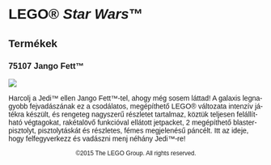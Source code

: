 <div lang="hu-HU" style="font-family: Helvetica, sans-serif;">
<h1>LEGO® <i>Star Wars</i>™</h1>
<h2>Termékek</h2>
<h3 style="font-weight: bold;">
<span class="product_number">75107</span>
<span class="title">Jango Fett™</span>
</h3>
<img src="https://www.lego.com/cdn/product-assets/product.img.pri/75107_Prod.jpg" type="image/jpeg">
<p class="description">Harcolj a Jedi™ ellen Jango Fett™-tel, ahogy még sosem láttad! A galaxis legnagyobb fejvadászának ez a csodálatos, megépíthető LEGO® változata intenzív játékra készült, és rengeteg nagyszerű részletet tartalmaz, köztük teljesen felállítható végtagokat, rakétalövő funkcióval ellátott jetpacket, 2 megépíthető blasterpisztolyt, pisztolytáskát és részletes, fémes megjelenésű páncélt. Itt az ideje, hogy felfegyverkezz és vadászni menj néhány Jedi™-re!</p>
<p class="footer" style="font-size: 12px; text-align: center;">©2015 The LEGO Group. All rights reserved.</p>
</div>